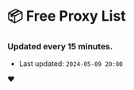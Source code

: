 # :package: Free Proxy List
### Updated every 15 minutes.

- Last updated: `2024-05-09 20:00`

:heart:

